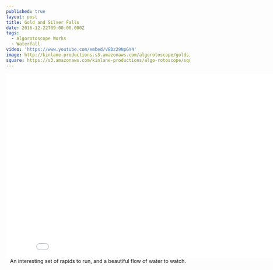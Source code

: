 ```yaml
---
published: true
layout: post
title: Gold and Silver Falls
date: 2016-12-22T09:00:00.000Z
tags:
  - Algorotoscope Works
  - Waterfall
video: 'https://www.youtube.com/embed/VEDz29NpGY4'
image: http://kinlane-productions.s3.amazonaws.com/algorotoscope/goldsilverfalls/creativity/file-00_00_00_00.jpg
square: https://s3.amazonaws.com/kinlane-productions/algo-rotoscope/square/file-00_00_00_00_square.jpg
---
```

<center><iframe width="853" height="505" src="{{ page.video }}" frameborder="0" allowfullscreen></iframe></center>
<center>An interesting set of rapids to run, and a beautiful flow of water to watch.</center>
